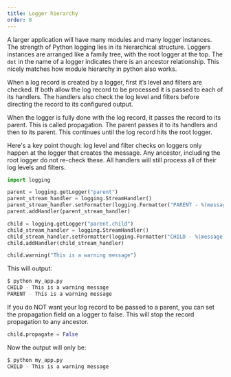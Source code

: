 ```yaml
---
title: Logger hierarchy
order: 8
--- 
```

A larger application will have many modules and many logger instances.
The strength of Python logging lies in its hierarchical structure.
Loggers instances are arranged like a family tree, with the root logger at the top.
The `dot` in the name of a logger indicates there is an ancestor relationship.
This nicely matches how module hierarchy in python also works.

When a log record is created by a logger, first it’s level and filters are checked.
If both allow the log record to be processed it is passed to each of its handlers.
The handlers also check the log level and filters before directing the record to its configured output.

When the logger is fully done with the log record, it passes the record to its parent.
This is called propagation. The parent passes it to its handlers and then to its parent.
This continues until the log record hits the root logger.

Here's a key point though: log level and filter checks on loggers only happen at the logger that creates the message.
Any ancestor, including the root logger do not re-check these. All handlers will still process all of their log levels and filters.

```python
import logging

parent = logging.getLogger("parent")
parent_stream_handler = logging.StreamHandler()
parent_stream_handler.setFormatter(logging.Formatter("PARENT - %(message)s"))
parent.addHandler(parent_stream_handler)

child = logging.getLogger("parent.child")
child_stream_handler = logging.StreamHandler()
child_stream_handler.setFormatter(logging.Formatter("CHILD - %(message)s"))
child.addHandler(child_stream_handler)

child.warning("This is a warning message")
```

This will output:

```bash
$ python my_app.py
CHILD - This is a warning message
PARENT - This is a warning message
```

If you do NOT want your log record to be passed to a parent, you can set the propagation field on a logger to false.
This will stop the record propagation to any ancestor.

```python
child.propagate = False
```

Now the output will only be:

```bash
$ python my_app.py
CHILD - This is a warning message
```

